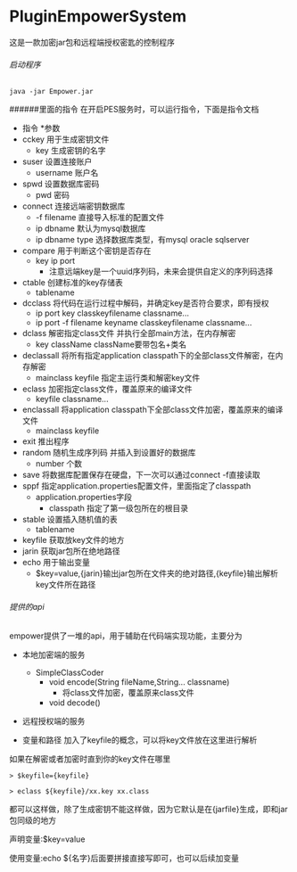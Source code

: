 # PluginEmpowerSystem
这是一款加密jar包和远程端授权密匙的控制程序

###### 启动程序
`java -jar Empower.jar`

######里面的指令
在开启PES服务时，可以运行指令，下面是指令文档
* 指令
    *参数
* cckey 用于生成密钥文件
    * key 生成密钥的名字
* suser 设置连接账户
    * username 账户名
* spwd 设置数据库密码
    * pwd 密码
* connect 连接远端密钥数据库
    * -f filename 直接导入标准的配置文件
    * ip dbname 默认为mysql数据库
    * ip dbname type 选择数据库类型，有mysql oracle sqlserver
* compare 用于判断这个密钥是否存在
    * key ip port
        * 注意远端key是一个uuid序列码，未来会提供自定义的序列码选择
* ctable 创建标准的key存储表
    * tablename
* dcclass 将代码在运行过程中解码，并确定key是否符合要求，即有授权
    * ip port key classkeyfilename classname...
    * ip port -f filename keyname classkeyfilename classname...
* dclass 解密指定class文件 并执行全部main方法，在内存解密
    * key className className要带包名+类名
* declassall 将所有指定application classpath下的全部class文件解密，在内存解密
    * mainclass keyfile 指定主运行类和解密key文件
* eclass 加密指定class文件，覆盖原来的编译文件
    * keyfile classname...
* enclassall 将application classpath下全部class文件加密，覆盖原来的编译文件
    * mainclass keyfile
* exit 推出程序
* random 随机生成序列码 并插入到设置好的数据库
    * number 个数
* save 将数据库配置保存在硬盘，下一次可以通过connect -f直接读取
* sppf 指定application.properties配置文件，里面指定了classpath
    * application.properties字段
        * classpath 指定了第一级包所在的根目录
* stable 设置插入随机值的表
    * tablename
* keyfile 获取放key文件的地方
* jarin 获取jar包所在绝地路径
* echo 用于输出变量
    * $key=value,{jarin}输出jar包所在文件夹的绝对路径,{keyfile}输出解析key文件所在路径
###### 提供的api
empower提供了一堆的api，用于辅助在代码端实现功能，主要分为
* 本地加密端的服务
    * SimpleClassCoder
        * void encode(String fileName,String... classname)
            * 将class文件加密，覆盖原来class文件
        * void decode()
       

* 远程授权端的服务

* 变量和路径
加入了keyfile的概念，可以将key文件放在这里进行解析

如果在解密或者加密时直到你的key文件在哪里

    > $keyfile={keyfile}

    > eclass ${keyfile}/xx.key xx.class

都可以这样做，除了生成密钥不能这样做，因为它默认是在{jarfile}生成，即和jar包同级的地方

声明变量:$key=value

使用变量:echo ${名字}后面要拼接直接写即可，也可以后续加变量



